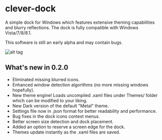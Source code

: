 clever-dock
===========

A simple dock for Windows which features extensive theming capabilities and blurry 
reflections. The dock is fully compatible with Windows Vista/7/8/8.1.

This software is still an early alpha and may contain bugs.

![alt tag](https://raw.githubusercontent.com/ldom66/clever-dock/master/screenshot-0.2.0.jpg)

What's new in 0.2.0
-------------------
- Eliminated missing blurred icons.
- Enhanced window detection algorithms (no more missing windows hopefully).
- New theme engine! Loads uncompiled .xaml files under Themes/ folder which can be modified to your liking.
- New Dark version of the default "Metal" theme.
- Settings file now in .json format for better readability and performance.
- Bug fixes in the dock icons context menus.
- Better screen size detection and dock placement.
- Added an option to reserve a screen edge for the dock.
- Themes update instantly as the .xaml files are saved.